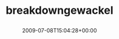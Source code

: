 ---
retweeted: false
source: <a href="http://twitter.com" rel="nofollow">Twitter Web Client</a>
entities:
  hashtags:
  - text: breakdowngewackel
    indices:
    - '0'
    - '18'
  symbols: []
  user_mentions: []
  urls: []
display_text_range:
- '0'
- '18'
favorite_count: '0'
id_str: '2533427652'
truncated: false
retweet_count: '0'
id: '2533427652'
created_at: Wed Jul 08 15:04:28 +0000 2009
favorited: false
full_text: "#breakdowngewackel"
lang: qht
tags:
- breakdowngewackel
- pesos/twitter
date: '2009-07-08T15:04:28+00:00'
src: https://twitter.com/bascht/status/2533427652
original_url: https://twitter.com/bascht/status/2533427652
type: twitter_tweet
text: "#breakdowngewackel"
title: 'breakdowngewackel

  '

---